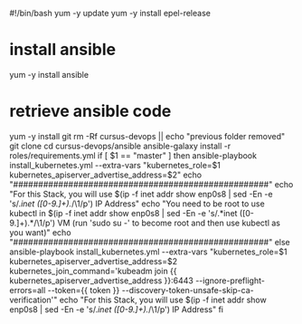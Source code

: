 

#!/bin/bash
yum -y update
yum -y install epel-release

 # install ansible
yum -y install ansible
 # retrieve ansible code
yum -y install git
rm -Rf cursus-devops || echo "previous folder removed"
git clone 
cd cursus-devops/ansible
ansible-galaxy install -r roles/requirements.yml
if [ $1 == "master" ]
then
        ansible-playbook install_kubernetes.yml --extra-vars "kubernetes_role=$1 kubernetes_apiserver_advertise_address=$2"
        echo "###################################################"
        echo "For this Stack, you will use $(ip -f inet addr show enp0s8 | sed -En -e 's/.*inet ([0-9.]+).*/\1/p') IP Address"
        echo "You need to be root to use kubectl in $(ip -f inet addr show enp0s8 | sed -En -e 's/.*inet ([0-9.]+).*/\1/p') VM (run 'sudo su -' to become root and then use kubectl as you want)"
        echo "###################################################"
else
        ansible-playbook install_kubernetes.yml --extra-vars "kubernetes_role=$1 kubernetes_apiserver_advertise_address=$2 kubernetes_join_command='kubeadm join {{ kubernetes_apiserver_advertise_address }}:6443 --ignore-preflight-errors=all --token={{ token }}  --discovery-token-unsafe-skip-ca-verification'"
        echo "For this Stack, you will use $(ip -f inet addr show enp0s8 | sed -En -e 's/.*inet ([0-9.]+).*/\1/p') IP Address"
fi